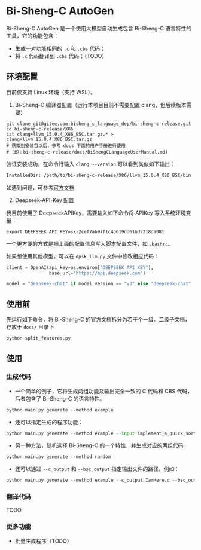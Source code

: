 

# Bi-Sheng-C AutoGen

Bi-Sheng-C AutoGen 是一个使用大模型自动生成包含 Bi-Sheng-C 语言特性的工具，它的功能包含：

* 生成一对功能相同的 `.c` 和 `.cbs` 代码；
* 将 `.c` 代码翻译到 `.cbs` 代码；（TODO）

## 环境配置

目前仅支持 Linux 环境（支持 WSL）。

1. Bi-Sheng-C 编译器配置（运行本项目目前不需要配置 clang，但后续版本需要）

``` shell
git clone git@gitee.com:bisheng_c_language_dep/bi-sheng-c-release.git
cd bi-sheng-c-release/X86
cat clang+llvm_15.0.4_X86_BSC.tar.gz.* > clang+llvm_15.0.4_X86_BSC.tar.gz
# 获取到安装包以后，参考 docs 下面的用户手册进行使用
# (即：bi-sheng-c-release/docs/BiShengCLanguageUserManual.md)
```

验证安装成功，在命令行输入 `clang --version` 可以看到类似如下输出：

``` txt
InstalledDir: /path/to/bi-sheng-c-release/X86/llvm_15.0.4_X86_BSC/bin
```

如遇到问题，可参考[官方文档](https://gitee.com/bisheng_c_language_dep/bi-sheng-c-release)


2. Deepseek-API-Key 配置

我目前使用了 DeepseekAPIKey，需要输入如下命令将 APIKey 写入系统环境变量：

``` shell
export DEEPSEEK_API_KEY=sk-2cef7ab97f1c4b619dd61bd2218da081
```

一个更方便的方式是把上面的配置信息写入脚本配置文件，如 `.bashrc`。

如果想使用其他模型，可以在 `dpsk_llm.py` 文件中修改相应代码：

``` py
client = OpenAI(api_key=os.environ["DEEPSEEK_API_KEY"],
                base_url="https://api.deepseek.com")

model = "deepseek-chat" if model_version == "v3" else "deepseek-chat"
```

## 使用前

先运行如下命令，将 Bi-Sheng-C 的官方文档拆分为若干个一级、二级子文档，存放于 `docs/` 目录下

``` py
python split_features.py 
```

## 使用

### 生成代码

* 一个简单的例子，它将生成两组功能及输出完全一致的 C 代码和 CBS 代码，后者包含了 Bi-Sheng-C 的语言特性。

``` py
python main.py generate --method example
```

* 还可以指定生成的程序功能：

``` py
python main.py generate --method example --input implement_a_quick_sort_algorithm
```

* 另一种方法，随机选择 Bi-Sheng-C 的一个特性，并生成对应的两组代码

```  py
python main.py generate --method random
```

* 还可以通过 `--c_output` 和 `--bsc_output` 指定输出文件的路径，例如：

```  py
python main.py generate --method example --c_output IamHere.c --bsc_output Here/IamHere.cbs
```

### 翻译代码

TODO.

### 更多功能

* 批量生成程序（TODO）
